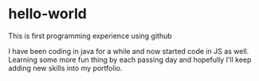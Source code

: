 # hello-world
This is first programming experience using github

I have been coding in java for a while and now started code in JS as well. 
Learning some more fun thing by each passing day and hopefully I'll keep adding new skills into my portfolio.
